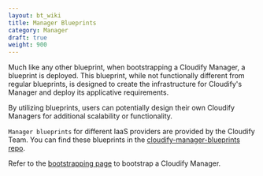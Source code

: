 ```yaml
---
layout: bt_wiki
title: Manager Blueprints
category: Manager
draft: true
weight: 900
---
```


Much like any other blueprint, when bootstrapping a Cloudify Manager, a blueprint is deployed. This blueprint, while not functionally different from regular blueprints, is designed to create the infrastructure for Cloudify's Manager and deploy its applicative requirements.

By utilizing blueprints, users can potentially design their own Cloudify Managers for additional scalability or functionality.

`Manager blueprints` for different IaaS providers are provided by the Cloudify Team. You can find these blueprints in the [cloudify-manager-blueprints repo](https://github.com/cloudify-cosmo/cloudify-manager-blueprints).

Refer to the [bootstrapping page](manager-bootstrapping.html) to bootstrap a Cloudify Manager.